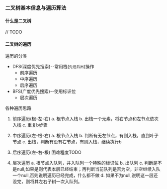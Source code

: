 ### 二叉树基本信息与遍历算法
#### 什么是二叉树
  // TODO

#### 二叉树的遍历
遍历的分类
  - DFS(深度优先搜索)--常用栈(`先进后出`)操作
    - 前序遍历
    - 中序遍历
    - 后序遍历
  - BFS(广度优先搜索)--使用标识位
    - 层次遍历

各种遍历思路
1. 前序遍历(根-左-右)
  a. 根节点入栈
  b. 出栈一个元素，将右节点和左节点依次入栈
  c. 重复b步骤

2. 中序遍历(左-根-右)
  a. 根节点入栈
  b. 判断有无左节点，有则入栈，直到叶子节点
  c. 出栈，判断有没有右节点，有则入栈，继续执行b

3. 后序遍历(左-右-根)
  困难程度TODO

4. 层次遍历
  a. 根节点入队列，并入队列一个特殊的标识位
  b. 出队列
  c. 判断是不是null,如果是则代表本层已经结束；再判断当前队列是否为空，非空继续入队一个null,否则说明遍历已经完成，什么都不做
  d. 如果不为null,说明这一层还没完，则将其左右子树一次入队列。

